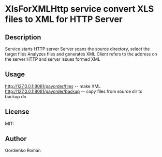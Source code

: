 # XlsForXMLHttp service convert XLS files to XML for HTTP Server

## Description

Service starts HTTP server
Server scans the source directory, select the target files
Analyzes files and generates XML
Client refers to the address on the server HTTP
and server issues formed XML

## Usage

  http://127.0.0.1:8081/payorder/files -- make XML
  http://127.0.0.1:8081/payorder/backup -- copy files from source dir to backup dir

## License
MIT:

## Author
Gordienko Roman
